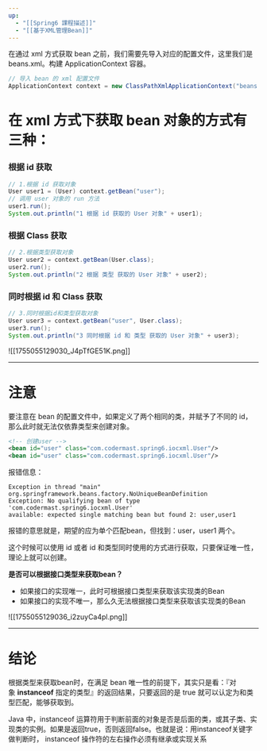 ```yaml
---
up:
  - "[[Spring6 課程描述]]"
  - "[[基于XML管理Bean]]"
---
```

在通过 xml 方式获取 bean 之前，我们需要先导入对应的配置文件，这里我们是 beans.xml。构建 ApplicationContext 容器。

```java
// 导入 bean 的 xml 配置文件
ApplicationContext context = new ClassPathXmlApplicationContext("beans.xml");
```

# 在 xml 方式下获取 bean 对象的方式有三种：

### **根据 id 获取**

```java
// 1.根据 id 获取对象
User user1 = (User) context.getBean("user");
// 调用 user 对象的 run 方法
user1.run();
System.out.println("1 根据 id 获取的 User 对象" + user1);
```

### **根据 Class 获取**

```java
// 2.根据类型获取对象
User user2 = context.getBean(User.class);
user2.run();
System.out.println("2 根据 类型 获取的 User 对象" + user2);
```

### **同时根据 id 和 Class 获取**

```java
// 3.同时根据id和类型获取对象
User user3 = context.getBean("user", User.class);
user3.run();
System.out.println("3 同时根据 id 和 类型 获取的 User 对象" + user3);
```

![[1755055129030_J4pTfGE51K.png]]

---

# 注意

要注意在 bean 的配置文件中，如果定义了两个相同的类，并赋予了不同的 id，那么此时就无法仅依靠类型来创建对象。

```xml
<!-- 创建user -->
<bean id="user" class="com.codermast.spring6.iocxml.User"/>
<bean id="user" class="com.codermast.spring6.iocxml.User"/>
```

报错信息：

```shell
Exception in thread "main" org.springframework.beans.factory.NoUniqueBeanDefinition
Exception: No qualifying bean of type 'com.codermast.spring6.iocxml.User' 
available: expected single matching bean but found 2: user,user1
```

报错的意思就是，期望的应为单个匹配bean，但找到：user，user1 两个。

这个时候可以使用 id 或者 id 和类型同时使用的方式进行获取，只要保证唯一性，理论上就可以创建。

**是否可以根据接口类型来获取bean？**

- 如果接口的实现唯一，此时可根据接口类型来获取该实现类的Bean
- 如果接口的实现不唯一，那么久无法根据接口类型来获取该实现类的Bean

![[1755055129036_i2zuyCa4pl.png]]


---
# **结论**

根据类型来获取bean时，在满足 bean 唯一性的前提下，其实只是看：『对象 **instanceof** 指定的类型』的返回结果，只要返回的是 true 就可以认定为和类型匹配，能够获取到。

Java 中，instanceof 运算符用于判断前面的对象是否是后面的类，或其子类、实现类的实例。如果是返回true，否则返回false。也就是说：用instanceof关键字做判断时， instanceof 操作符的左右操作必须有继承或实现关系